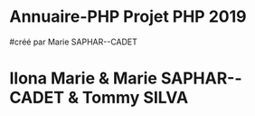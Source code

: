 # Annuaire-PHP Projet PHP 2019
#créé par Marie SAPHAR--CADET
# Ilona Marie & Marie SAPHAR--CADET & Tommy SILVA
